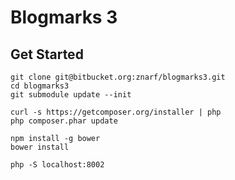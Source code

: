 Blogmarks 3
===========

Get Started
-----------

    git clone git@bitbucket.org:znarf/blogmarks3.git
    cd blogmarks3
    git submodule update --init

    curl -s https://getcomposer.org/installer | php
    php composer.phar update

    npm install -g bower
    bower install

    php -S localhost:8002
